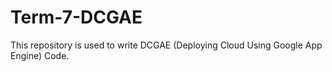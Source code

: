# Term-7-DCGAE
This repository is used to write DCGAE (Deploying Cloud Using Google App Engine) Code. 
